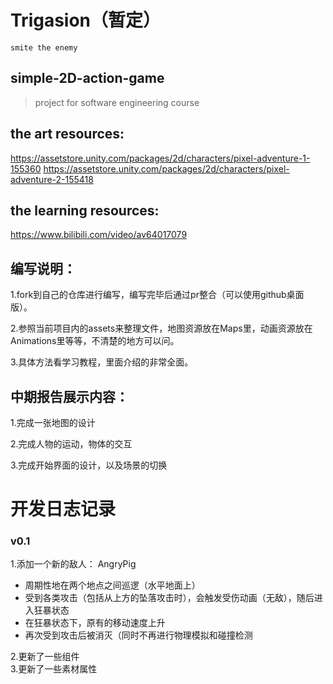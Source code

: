 # Trigasion（暂定） 

`smite the enemy`

## simple-2D-action-game

> project for software engineering course


## the art resources:

https://assetstore.unity.com/packages/2d/characters/pixel-adventure-1-155360
https://assetstore.unity.com/packages/2d/characters/pixel-adventure-2-155418

## the learning resources:

https://www.bilibili.com/video/av64017079

## 编写说明：
1.fork到自己的仓库进行编写，编写完毕后通过pr整合（可以使用github桌面版）。

2.参照当前项目内的assets来整理文件，地图资源放在Maps里，动画资源放在Animations里等等，不清楚的地方可以问。

3.具体方法看学习教程，里面介绍的非常全面。

## 中期报告展示内容：
1.完成一张地图的设计

2.完成人物的运动，物体的交互

3.完成开始界面的设计，以及场景的切换
# 开发日志记录
### v0.1
1.添加一个新的敌人： AngryPig
  * 周期性地在两个地点之间巡逻（水平地面上）  
  * 受到各类攻击（包括从上方的坠落攻击时），会触发受伤动画（无敌），随后进入狂暴状态  
  * 在狂暴状态下，原有的移动速度上升  
  * 再次受到攻击后被消灭（同时不再进行物理模拟和碰撞检测

2.更新了一些组件  
3.更新了一些素材属性  
